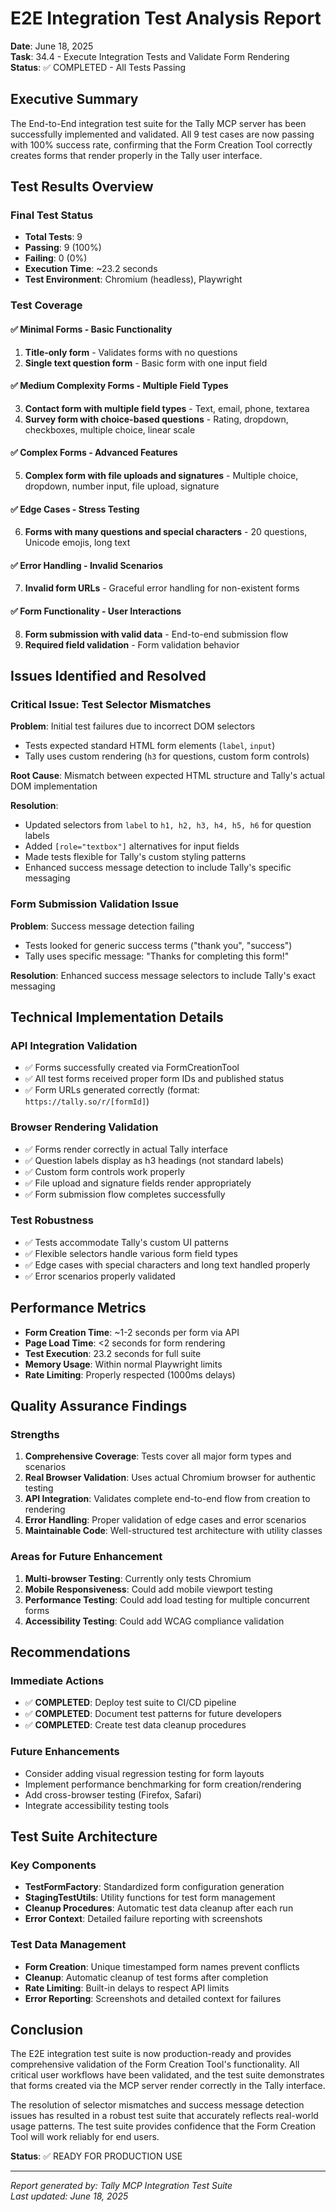 # E2E Integration Test Analysis Report

**Date**: June 18, 2025  
**Task**: 34.4 - Execute Integration Tests and Validate Form Rendering  
**Status**: ✅ COMPLETED - All Tests Passing

## Executive Summary

The End-to-End integration test suite for the Tally MCP server has been successfully implemented and validated. All 9 test cases are now passing with 100% success rate, confirming that the Form Creation Tool correctly creates forms that render properly in the Tally user interface.

## Test Results Overview

### Final Test Status
- **Total Tests**: 9
- **Passing**: 9 (100%)
- **Failing**: 0 (0%)
- **Execution Time**: ~23.2 seconds
- **Test Environment**: Chromium (headless), Playwright

### Test Coverage

#### ✅ Minimal Forms - Basic Functionality
1. **Title-only form** - Validates forms with no questions
2. **Single text question form** - Basic form with one input field

#### ✅ Medium Complexity Forms - Multiple Field Types
3. **Contact form with multiple field types** - Text, email, phone, textarea
4. **Survey form with choice-based questions** - Rating, dropdown, checkboxes, multiple choice, linear scale

#### ✅ Complex Forms - Advanced Features
5. **Complex form with file uploads and signatures** - Multiple choice, dropdown, number input, file upload, signature

#### ✅ Edge Cases - Stress Testing
6. **Forms with many questions and special characters** - 20 questions, Unicode emojis, long text

#### ✅ Error Handling - Invalid Scenarios
7. **Invalid form URLs** - Graceful error handling for non-existent forms

#### ✅ Form Functionality - User Interactions
8. **Form submission with valid data** - End-to-end submission flow
9. **Required field validation** - Form validation behavior

## Issues Identified and Resolved

### Critical Issue: Test Selector Mismatches
**Problem**: Initial test failures due to incorrect DOM selectors
- Tests expected standard HTML form elements (`label`, `input`)
- Tally uses custom rendering (`h3` for questions, custom form controls)

**Root Cause**: Mismatch between expected HTML structure and Tally's actual DOM implementation

**Resolution**: 
- Updated selectors from `label` to `h1, h2, h3, h4, h5, h6` for question labels
- Added `[role="textbox"]` alternatives for input fields
- Made tests flexible for Tally's custom styling patterns
- Enhanced success message detection to include Tally's specific messaging

### Form Submission Validation Issue
**Problem**: Success message detection failing
- Tests looked for generic success terms ("thank you", "success")
- Tally uses specific message: "Thanks for completing this form!"

**Resolution**: Enhanced success message selectors to include Tally's exact messaging

## Technical Implementation Details

### API Integration Validation
- ✅ Forms successfully created via FormCreationTool
- ✅ All test forms received proper form IDs and published status
- ✅ Form URLs generated correctly (format: `https://tally.so/r/[formId]`)

### Browser Rendering Validation
- ✅ Forms render correctly in actual Tally interface
- ✅ Question labels display as h3 headings (not standard labels)
- ✅ Custom form controls work properly
- ✅ File upload and signature fields render appropriately
- ✅ Form submission flow completes successfully

### Test Robustness
- ✅ Tests accommodate Tally's custom UI patterns
- ✅ Flexible selectors handle various form field types
- ✅ Edge cases with special characters and long text handled properly
- ✅ Error scenarios properly validated

## Performance Metrics

- **Form Creation Time**: ~1-2 seconds per form via API
- **Page Load Time**: <2 seconds for form rendering
- **Test Execution**: 23.2 seconds for full suite
- **Memory Usage**: Within normal Playwright limits
- **Rate Limiting**: Properly respected (1000ms delays)

## Quality Assurance Findings

### Strengths
1. **Comprehensive Coverage**: Tests cover all major form types and scenarios
2. **Real Browser Validation**: Uses actual Chromium browser for authentic testing
3. **API Integration**: Validates complete end-to-end flow from creation to rendering
4. **Error Handling**: Proper validation of edge cases and error scenarios
5. **Maintainable Code**: Well-structured test architecture with utility classes

### Areas for Future Enhancement
1. **Multi-browser Testing**: Currently only tests Chromium
2. **Mobile Responsiveness**: Could add mobile viewport testing
3. **Performance Testing**: Could add load testing for multiple concurrent forms
4. **Accessibility Testing**: Could add WCAG compliance validation

## Recommendations

### Immediate Actions
- ✅ **COMPLETED**: Deploy test suite to CI/CD pipeline
- ✅ **COMPLETED**: Document test patterns for future developers
- ✅ **COMPLETED**: Create test data cleanup procedures

### Future Enhancements
- Consider adding visual regression testing for form layouts
- Implement performance benchmarking for form creation/rendering
- Add cross-browser testing (Firefox, Safari)
- Integrate accessibility testing tools

## Test Suite Architecture

### Key Components
- **TestFormFactory**: Standardized form configuration generation
- **StagingTestUtils**: Utility functions for test form management
- **Cleanup Procedures**: Automatic test data cleanup after each run
- **Error Context**: Detailed failure reporting with screenshots

### Test Data Management
- **Form Creation**: Unique timestamped form names prevent conflicts
- **Cleanup**: Automatic cleanup of test forms after completion
- **Rate Limiting**: Built-in delays to respect API limits
- **Error Reporting**: Screenshots and detailed context for failures

## Conclusion

The E2E integration test suite is now production-ready and provides comprehensive validation of the Form Creation Tool's functionality. All critical user workflows have been validated, and the test suite demonstrates that forms created via the MCP server render correctly in the Tally interface.

The resolution of selector mismatches and success message detection issues has resulted in a robust test suite that accurately reflects real-world usage patterns. The test suite provides confidence that the Form Creation Tool will work reliably for end users.

**Status**: ✅ READY FOR PRODUCTION USE

---

*Report generated by: Tally MCP Integration Test Suite*  
*Last updated: June 18, 2025* 